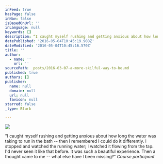 ```yaml
---
inFeed: true
hasPage: false
inNav: false
isBasedOnUrl: ''
inLanguage: null
keywords: []
description: “I caught myself rushing and getting anxious about how long the water was taking to run in the bath – then I remembered I could do it differently. I stopped and watched the running water; I watched it flowing from the tap. I’d never seen it like that before. It was such a beautiful experience. Then a thought came to me – what else have I been missing?” Course participant
datePublished: '2016-05-04T10:45:19.908Z'
dateModified: '2016-05-04T10:45:16.570Z'
title: ''
author:
  - name: ''
    url: ''
sourcePath: _posts/2016-03-07-a-more-skilful-way-to-be.md
published: true
authors: []
publisher:
  name: null
  domain: null
  url: null
  favicon: null
starred: false
_type: Blurb

---
```

![](https://s3-us-west-2.amazonaws.com/the-grid-img/p/70ad0e7933ca833d5e0495650ff6145da01d307a.jpg)

"I caught myself rushing and getting anxious about how long the water was taking to run in the bath -- then I remembered I could do it differently. I stopped and watched the running water; I watched it flowing from the tap. I'd never seen it like that before. It was such a beautiful experience. Then a thought came to me -- what else have I been missing?" _Course participant_